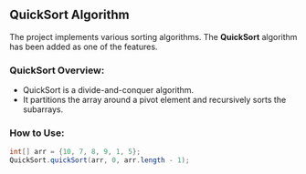 ## QuickSort Algorithm

The project implements various sorting algorithms. The **QuickSort** algorithm has been added as one of the features.

### QuickSort Overview:
- QuickSort is a divide-and-conquer algorithm.
- It partitions the array around a pivot element and recursively sorts the subarrays.

### How to Use:
```java
int[] arr = {10, 7, 8, 9, 1, 5};
QuickSort.quickSort(arr, 0, arr.length - 1);
